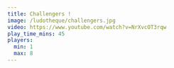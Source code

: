 ```yaml
---
title: Challengers !
image: /ludotheque/challengers.jpg
video: https://www.youtube.com/watch?v=NrXvcOT3rqw
play_time_mins: 45
players:
  min: 1
  max: 8
---
```

